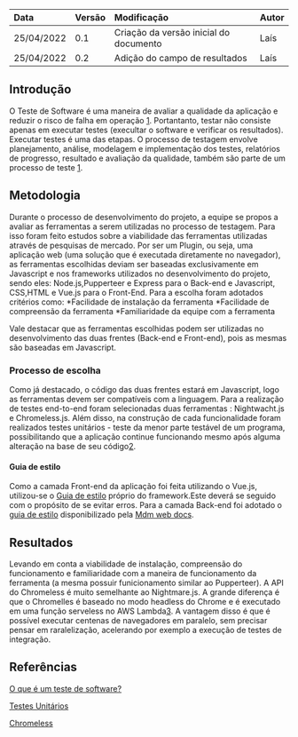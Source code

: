 | Data   | Versão | Modificação  | Autor  |
| :- | :- | :- | :- |
| 25/04/2022 | 0.1 | Criação da versão inicial do documento | Laís|
| 25/04/2022 | 0.2 | Adição do campo de resultados | Laís|




## Introdução
O Teste de Software é uma maneira de avaliar a qualidade da aplicação e reduzir o risco de falha em operação [1](#referencia1). Portantanto, testar não consiste apenas em executar testes (execultar o software e verificar os resultados). Executar testes é uma das etapas. O processo de testagem envolve planejamento, análise, modelagem e implementação dos testes, relatórios de progresso, resultado e avaliação da qualidade, também são parte de um processo de teste [1](#referencia1).

## Metodologia
Durante o processo de desenvolvimento do projeto, a equipe se propos a avaliar as ferramentas a serem utilizadas no processo de testagem. Para isso foram feito estudos sobre a viabilidade das ferramentas utilizadas através de pesquisas de mercado. Por ser um Plugin, ou seja, uma aplicação web (uma solução que é executada diretamente no navegador), as ferramentas escolhidas deviam ser baseadas exclusivamente em Javascript e nos frameworks utilizados no desenvolvimento do projeto, sendo eles: Node.js,Pupperteer e Express para o Back-end e Javascript, CSS,HTML e Vue.js para o Front-End.
Para a escolha foram adotados critérios como: 
*Facilidade de instalação da ferramenta
*Facilidade de compreensão da ferramenta
*Familiaridade da equipe com a ferramenta

Vale destacar que as ferramentas escolhidas podem ser utilizadas no desenvolvimento das duas frentes (Back-end e Front-end), pois as mesmas são baseadas em Javascript.


### Processo de escolha
Como já destacado, o código  das duas frentes estará em Javascript, logo as ferramentas devem ser compatíveis com a linguagem. Para a realização de testes end-to-end foram selecionadas duas ferramentas : Nightwacht.js e Chromeless.js.
Além disso, na construção de cada funcionalidade foram realizados testes unitários - teste da menor parte testável de um programa, possibilitando que a aplicação continue funcionando mesmo após alguma alteração na base de seu código[2](#referencia2). 


#### Guia de estilo
Como a camada Front-end da aplicação foi feita utilizando o  Vue.js, utilizou-se o [Guia de estilo](https://v2.vuejs.org/v2/style-guide/?redirect=true) próprio do framework.Este deverá se seguido com o propósito de se evitar erros. Para a camada Back-end foi adotado o [guia de estilo](https://developer.mozilla.org/pt-BR/docs/Learn/Getting_started_with_the_web/JavaScript_basics) disponibilizado pela [Mdm web docs](https://developer.mozilla.org/pt-BR/).




## Resultados
Levando em conta a viabilidade de instalação, compreensão do funcionamento e familiaridade com a maneira de funcionamento da ferramenta (a mesma possuir funicionamento similar ao Pupperteer). A API do Chromeless é muito semelhante ao Nightmare.js. A grande diferença é que o Chromelles é baseado no modo headless do Chrome e é executado em uma função serveless no AWS Lambda[3](#referencia3). A vantagem disso é que é possível executar centenas de navegadores em paralelo, sem precisar pensar em raralelização, acelerando por exemplo a execução de testes de integração.







## Referências
<a id="referencia1"></a>
[O que é um teste de software?](https://cwi.com.br/blog/o-que-e-teste-de-software-por-que-e-necessario/)

<a id="referencia2"></a>
[Testes Unitários](https://dayvsonlima.medium.com/entenda-de-uma-vez-por-todas-o-que-s%C3%A3o-testes-unit%C3%A1rios-para-que-servem-e-como-faz%C3%AA-los-2a6f645bab3)

<a id="referencia2"></a>
[Chromeless](https://github.com/prisma-archive/chromeless)
